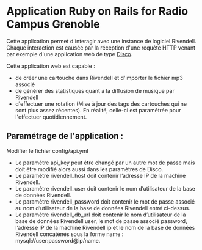 # Application Ruby on Rails for Radio Campus Grenoble

Cette application permet d'interagir avec une instance de logiciel Rivendell. Chaque interaction est causée par la réception d'une requête HTTP venant par exemple d'une application web de type [Disco](https://github.com/bpeynet/disco).

Cette application web est capable :
* de créer une cartouche dans Rivendell et d'importer le fichier mp3 associé
* de générer des statistiques quant à la diffusion de musique par Rivendell
* d'effectuer une rotation (Mise à jour des tags des cartouches qui ne sont plus assez récentes). En réalité, celle-ci est paramétrée pour l'effectuer quotidiennement.

## Paramétrage de l'application :
Modifier le fichier config/api.yml
* Le paramètre api_key peut être changé par un autre mot de passe mais doit être modifié alors aussi dans les paramètres de Disco.
* Le paramètre rivendell_host doit contenir l’adresse IP de la machine Rivendell.
* Le paramètre rivendell_user doit contenir le nom d’utilisateur de la base de données Rivendell.
* Le paramètre rivendell_password doit contenir le mot de passe associé au nom d’utilisateur de la base de données Rivendell entré ci-dessus.
* Le paramètre rivendell_db_url doit contenir le nom d’utilisateur de la base de données Rivendell user, le mot de passe associé password, l’adresse IP de la machine Rivendell ip et le nom de la base de données Rivendell concaténés sous la forme name : mysql://user:password@ip/name.

